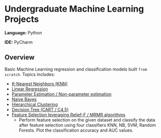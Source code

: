 # Undergraduate Machine Learning Projects 

**Language:** Python

**IDE:** PyCharm

## Overview
Basic Machine Learning regression and classification models built `from scratch`. Topics includes:
- [K-Nearest Neighbors (KNN)](/Project1/)
- [Linear Regression](/Project2/)
- [Parameter Estimation / Non-parameter estimation](/Project3/)
- [Naive Bayes](/Project4/)
- [Hierarchical Clustering](/Project5/)
- [Decision Tree (CART / C4.5)](/Project6/)
- [Feature Selection leveraging Relief-F / MRMR algorithms](/Project7/)
    - Perform feature selection on the given dataset and classify the data after feature selection using four classifiers KNN, NB, SVM, Random Forests. Plot the classification accuracy and AUC values.